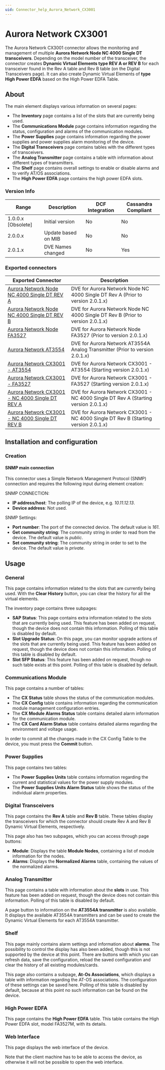 ```yaml
---
uid: Connector_help_Aurora_Network_CX3001
---
```


# Aurora Network CX3001

The Aurora Network CX3001 connector allows the monitoring and management of multiple **Aurora Network Node NC 4000 Single DT transceivers**. Depending on the model number of the transceiver, the connector creates **Dynamic Virtual Elements type REV A or REV B** for each transceiver found in the Rev A table and Rev B table (on the Digital Transceivers page). It can also create Dynamic Virtual Elements of **type High Power EDFA** based on the High Power EDFA Table.

## About

The main element displays various information on several pages:

- The **Inventory** page contains a list of the slots that are currently being used.
- The **Communications Module** page contains information regarding the status, configuration and alarms of the communication modules.
- The **Power Supplies** page contains information regarding the power supplies and power supplies alarm monitoring of the device.
- The **Digital Transceivers** page contains tables with the different types of transceivers.
- The **Analog Transmitter** page contains a table with information about different types of transmitters.
- The **Shelf** page contains overall settings to enable or disable alarms and to verify AT/OS associations.
- The **High Power EDFA** page contains the high power EDFA slots.

### Version Info

| Range              | Description         | DCF Integration | Cassandra Compliant |
|--------------------|---------------------|-----------------|---------------------|
| 1.0.0.x [Obsolete] | Initial version     | No              | No                  |
| 2.0.0.x            | Update based on MIB | No              | No                  |
| 2.0.1.x            | DVE Names changed   | No              | Yes                 |

### Exported connectors

| Exported Connector                                                                                                     | Description                                                                        |
|------------------------------------------------------------------------------------------------------------------------|------------------------------------------------------------------------------------|
| [Aurora Network Node NC 4000 Single DT REV A](xref:Connector_help_Aurora_Networks_Node_NC4000_Single_DT_REV_A)         | DVE for Aurora Network Node NC 4000 Single DT Rev A (Prior to version 2.0.1.x)     |
| [Aurora Network Node NC 4000 Single DT REV B](xref:Connector_help_Aurora_Networks_Node_NC_4000_Single_DT_REV_B)        | DVE for Aurora Network Node NC 4000 Single DT Rev B (Prior to version 2.0.1.x)     |
| [Aurora Network Node FA3527](xref:Connector_help_Aurora_Network_Node_FA3527)                                           | DVE for Aurora Network Node FA3527 (Prior to version 2.0.1.x)                      |
| [Aurora Network AT3554](xref:Connector_help_Aurora_Network_AT3554)                                                     | DVE for Aurora Network AT3554A Analog Transmitter (Prior to version 2.0.1.x)       |
| [Aurora Network CX3001 - AT3554](xref:Connector_help_Aurora_Network_CX3001_-_AT3554)                                   | DVE for Aurora Network CX3001 - AT3554 (Starting version 2.0.1.x)                  |
| [Aurora Network CX3001 - FA3527](xref:Connector_help_Aurora_Network_CX3001_-_FA3527)                                   | DVE for Aurora Network CX3001 - FA3527 (Starting version 2.0.1.x)                  |
| [Aurora Network CX3001 - NC 4000 Single DT REV A](xref:Connector_help_Aurora_Network_CX3001_-_NC_4000_Single_DT_REV_A) | DVE for Aurora Network CX3001 - NC 4000 Single DT Rev A (Starting version 2.0.1.x) |
| [Aurora Network CX3001 - NC 4000 Single DT REV B](xref:Connector_help_Aurora_Network_CX3001_-_NC_4000_Single_DT_REV_B) | DVE for Aurora Network CX3001 - NC 4000 Single DT Rev B (Starting version 2.0.1.x) |

## Installation and configuration

### Creation

#### SNMP main connection

This connector uses a Simple Network Management Protocol (SNMP) connection and requires the following input during element creation:

SNMP CONNECTION:

- **IP address/host**: The polling IP of the device, e.g. *10.11.12.13*.
- **Device address**: Not used.

SNMP Settings:

- **Port number**: The port of the connected device. The default value is *161*.
- **Get community string**: The community string in order to read from the device. The default value is *public*.
- **Set community string**: The community string in order to set to the device. The default value is *private*.

## Usage

### General

This page contains information related to the slots that are currently being used. With the **Clear History** button, you can clear the history for all the virtual elements.

The inventory page contains three subpages:

- **SAP Status**: This page contains extra information related to the slots that are currently being used. This feature has been added on request, though the device does not contain this information. Polling of this table is disabled by default.
- **Slot Upgrade Status**: On this page, you can monitor upgrade actions of the slots that are currently being used. This feature has been added on request, though the device does not contain this information. Polling of this table is disabled by default.
- **Slot SFP Status**: This feature has been added on request, though no such table exists at this point. Polling of this table is disabled by default.

### Communications Module

This page contains a number of tables:

- The **CX Status** table shows the status of the communication modules.
- The **CX Config** table contains information regarding the communication module management configuration entries.
- The **CX Module Alarms Status** table contains detailed alarm information for the communication module.
- The **CX Card Alarm Status** table contains detailed alarms regarding the environment and voltage usage.

In order to commit all the changes made in the CX Config Table to the device, you must press the **Commit** button.

### Power Supplies

This page contains two tables:

- The **Power Supplies Units** table contains information regarding the current and statistical values for the power supply modules.
- The **Power Supplies Units Alarm Status** table shows the status of the individual alarm properties.

### Digital Transceivers

This page contains the **Rev A** table and **Rev B** table. These tables display the transceivers for which the connector should create Rev A and Rev B Dynamic Virtual Elements, respectively.

This page also has two subpages, which you can access through page buttons:

- **Module**: Displays the table **Module Nodes**, containing a list of module information for the nodes.
- **Alarms**: Displays the **Normalized Alarms** table, containing the values of the normalized alarms.

### Analog Transmitter

This page contains a table with information about the **slots** in use. This feature has been added on request, though the device does not contain this information. Polling of this table is disabled by default.

A page button to information on the **AT3554A transmitter** is also available. It displays the available AT3554A transmitters and can be used to create the Dynamic Virtual Elements for each AT3554A transmitter.

### Shelf

This page mainly contains alarm settings and information about **alarms**. The possibility to control the display has also been added, though this is not supported by the device at this point. There are buttons with which you can refresh data, save the configuration, reload the saved configuration and clear the history of all existing modules/cards.

This page also contains a subpage, **At-Os Associations**, which displays a table with information regarding the AT-OS associations. The configuration of these settings can be saved here. Polling of this table is disabled by default, because at this point no such information can be found on the device.

### High Power EDFA

This page contains the **High Power EDFA** table. This table contains the High Power EDFA slot, model FA3527M, with its details.

### Web Interface

This page displays the web interface of the device.

Note that the client machine has to be able to access the device, as otherwise it will not be possible to open the web interface.
